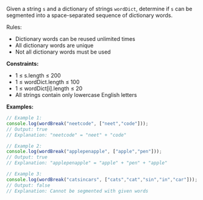 Given a string `s` and a dictionary of strings `wordDict`, determine if `s` can be segmented into a space-separated sequence of dictionary words.

Rules:
- Dictionary words can be reused unlimited times
- All dictionary words are unique
- Not all dictionary words must be used

**Constraints:**
- 1 ≤ s.length ≤ 200
- 1 ≤ wordDict.length ≤ 100
- 1 ≤ wordDict[i].length ≤ 20
- All strings contain only lowercase English letters

**Examples:**
```typescript
// Example 1:
console.log(wordBreak("neetcode", ["neet","code"]));
// Output: true
// Explanation: "neetcode" = "neet" + "code"

// Example 2:
console.log(wordBreak("applepenapple", ["apple","pen"]));
// Output: true
// Explanation: "applepenapple" = "apple" + "pen" + "apple"

// Example 3:
console.log(wordBreak("catsincars", ["cats","cat","sin","in","car"]));
// Output: false
// Explanation: Cannot be segmented with given words
```
